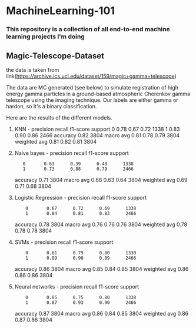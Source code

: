 # MachineLearning-101

### This repository is a collection of all end-to-end machine learning projects I'm doing

## Magic-Telescope-Dataset
the data is taken from link(https://archive.ics.uci.edu/dataset/159/magic+gamma+telescope)

The data are MC generated (see below) to simulate registration of high energy gamma particles in a ground-based atmospheric Cherenkov gamma telescope using the imaging technique. Our labels are either gamma or hardon, so It's a binary classification.

Here are the results of the different models.

1. KNN -         precision    recall  f1-score   support
           0       0.78      0.67      0.72       1338
           1       0.83      0.90      0.86       2466
     accuracy                           0.82      3804
    macro avg       0.81      0.78      0.79      3804
 weighted avg       0.81      0.82      0.81      3804
 2. Naive bayes - precision    recall  f1-score   support

           0       0.63      0.39      0.48      1338
           1       0.73      0.88      0.79      2466

    accuracy                           0.71      3804
   macro avg       0.68      0.63      0.64      3804
weighted avg       0.69      0.71      0.68      3804
3. Logistic Regression - precision    recall  f1-score   support

           0       0.67      0.72      0.69      1338
           1       0.84      0.81      0.83      2466

    accuracy                           0.78      3804
   macro avg       0.76      0.76      0.76      3804
weighted avg       0.78      0.78      0.78      3804
4. SVMs -  precision    recall  f1-score   support

           0       0.81      0.79      0.80      1338
           1       0.89      0.90      0.89      2466

    accuracy                           0.86      3804
   macro avg       0.85      0.84      0.85      3804
weighted avg       0.86      0.86      0.86      3804
5. Neural networks -  precision    recall  f1-score   support

           0       0.85      0.75      0.80      1338
           1       0.87      0.93      0.90      2466

    accuracy                           0.87      3804
   macro avg       0.86      0.84      0.85      3804
weighted avg       0.86      0.87      0.86      3804


